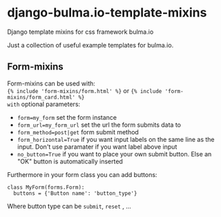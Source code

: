 # django-bulma.io-template-mixins
Django template mixins for css framework bulma.io

Just a collection of useful example templates for bulma.io.
## Form-mixins
Form-mixins can be used with:  
`{% include 'form-mixins/form.html' %}` or `{% include 'form-mixins/form_card.html' %}`  
`with` optional parameters:  
- `form=my_form` set the form instance
- `form_url=my_form_url` set the url the form submits data to
- `form_method=post|get` form submit method
- `form_horizontal=True` if you want input labels on the same line as the input. Don't use paramater if you want label above input
- `no_button=True` if you want to place your own submit button. Else an "OK" button is automatically inserted

Furthermore in your form class you can add buttons:
```
class MyForm(forms.Form):
  buttons = {'Button name': 'button_type'} 
```
Where button type can be `submit`, `reset` , ...
